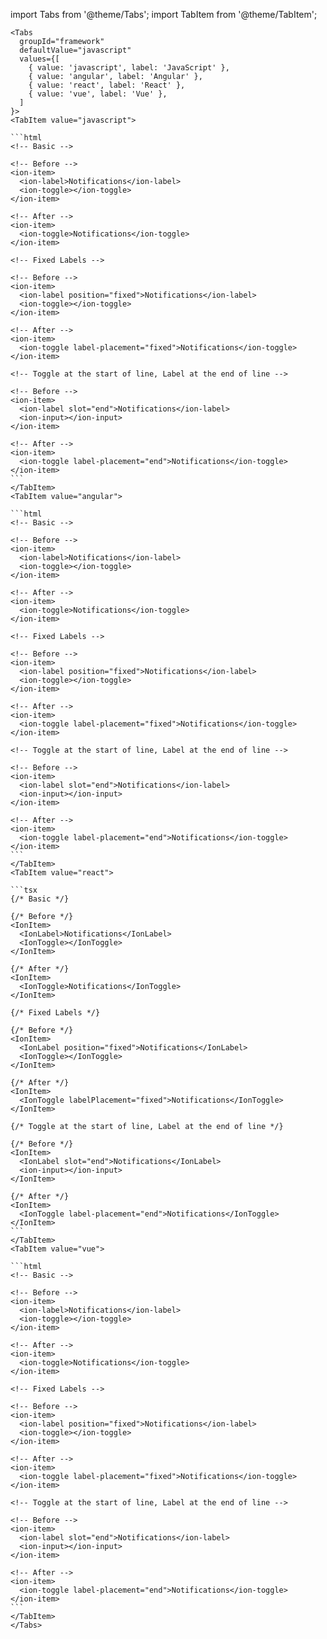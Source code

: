 import Tabs from '@theme/Tabs';
import TabItem from '@theme/TabItem';

````mdx-code-block
<Tabs
  groupId="framework"
  defaultValue="javascript"
  values={[
    { value: 'javascript', label: 'JavaScript' },
    { value: 'angular', label: 'Angular' },
    { value: 'react', label: 'React' },
    { value: 'vue', label: 'Vue' },
  ]
}>
<TabItem value="javascript">

```html
<!-- Basic -->

<!-- Before -->
<ion-item>
  <ion-label>Notifications</ion-label>
  <ion-toggle></ion-toggle>
</ion-item>

<!-- After -->
<ion-item>
  <ion-toggle>Notifications</ion-toggle>
</ion-item>

<!-- Fixed Labels -->

<!-- Before -->
<ion-item>
  <ion-label position="fixed">Notifications</ion-label>
  <ion-toggle></ion-toggle>
</ion-item>

<!-- After -->
<ion-item>
  <ion-toggle label-placement="fixed">Notifications</ion-toggle>
</ion-item>

<!-- Toggle at the start of line, Label at the end of line -->

<!-- Before -->
<ion-item>
  <ion-label slot="end">Notifications</ion-label>
  <ion-input></ion-input>
</ion-item>

<!-- After -->
<ion-item>
  <ion-toggle label-placement="end">Notifications</ion-toggle>
</ion-item>
```
</TabItem>
<TabItem value="angular">

```html
<!-- Basic -->

<!-- Before -->
<ion-item>
  <ion-label>Notifications</ion-label>
  <ion-toggle></ion-toggle>
</ion-item>

<!-- After -->
<ion-item>
  <ion-toggle>Notifications</ion-toggle>
</ion-item>

<!-- Fixed Labels -->

<!-- Before -->
<ion-item>
  <ion-label position="fixed">Notifications</ion-label>
  <ion-toggle></ion-toggle>
</ion-item>

<!-- After -->
<ion-item>
  <ion-toggle label-placement="fixed">Notifications</ion-toggle>
</ion-item>

<!-- Toggle at the start of line, Label at the end of line -->

<!-- Before -->
<ion-item>
  <ion-label slot="end">Notifications</ion-label>
  <ion-input></ion-input>
</ion-item>

<!-- After -->
<ion-item>
  <ion-toggle label-placement="end">Notifications</ion-toggle>
</ion-item>
```
</TabItem>
<TabItem value="react">

```tsx
{/* Basic */}

{/* Before */}
<IonItem>
  <IonLabel>Notifications</IonLabel>
  <IonToggle></IonToggle>
</IonItem>

{/* After */}
<IonItem>
  <IonToggle>Notifications</IonToggle>
</IonItem>

{/* Fixed Labels */}

{/* Before */}
<IonItem>
  <IonLabel position="fixed">Notifications</IonLabel>
  <IonToggle></IonToggle>
</IonItem>

{/* After */}
<IonItem>
  <IonToggle labelPlacement="fixed">Notifications</IonToggle>
</IonItem>

{/* Toggle at the start of line, Label at the end of line */}

{/* Before */}
<IonItem>
  <IonLabel slot="end">Notifications</IonLabel>
  <ion-input></ion-input>
</IonItem>

{/* After */}
<IonItem>
  <IonToggle label-placement="end">Notifications</IonToggle>
</IonItem>
```
</TabItem>
<TabItem value="vue">

```html
<!-- Basic -->

<!-- Before -->
<ion-item>
  <ion-label>Notifications</ion-label>
  <ion-toggle></ion-toggle>
</ion-item>

<!-- After -->
<ion-item>
  <ion-toggle>Notifications</ion-toggle>
</ion-item>

<!-- Fixed Labels -->

<!-- Before -->
<ion-item>
  <ion-label position="fixed">Notifications</ion-label>
  <ion-toggle></ion-toggle>
</ion-item>

<!-- After -->
<ion-item>
  <ion-toggle label-placement="fixed">Notifications</ion-toggle>
</ion-item>

<!-- Toggle at the start of line, Label at the end of line -->

<!-- Before -->
<ion-item>
  <ion-label slot="end">Notifications</ion-label>
  <ion-input></ion-input>
</ion-item>

<!-- After -->
<ion-item>
  <ion-toggle label-placement="end">Notifications</ion-toggle>
</ion-item>
```
</TabItem>
</Tabs>
````